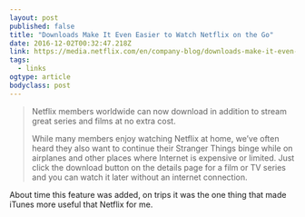 ```yaml
---
layout: post 
published: false 
title: "Downloads Make It Even Easier to Watch Netflix on the Go" 
date: 2016-12-02T00:32:47.218Z 
link: https://media.netflix.com/en/company-blog/downloads-make-it-even-easier-to-watch-netflix-on-the-go 
tags:
  - links
ogtype: article 
bodyclass: post 
---
```


> Netflix members worldwide can now download in addition to stream great series and films at no extra cost.
> 
> While many members enjoy watching Netflix at home, we’ve often heard they also want to continue their Stranger Things binge while on airplanes and other places where Internet is expensive or limited. Just click the download button on the details page for a film or TV series and you can watch it later without an internet connection.

About time this feature was added, on trips it was the one thing that made iTunes more useful that Netflix for me.